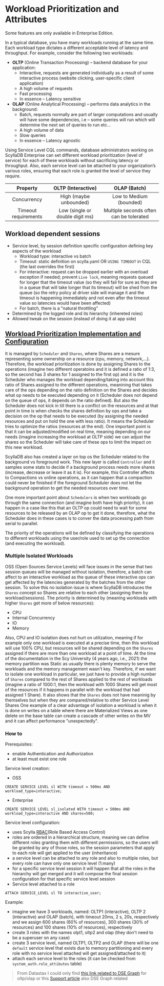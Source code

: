 # Workload Prioritization and Attributes

Some features are only available in Enterprise Edition.

In a typical database, you have many workloads running at the same time. Each workload type dictates a different acceptable level of latency and throughput. For example, consider the following two workloads:

- **OLTP** (Online Transaction Processing) – backend database for your application:
    - Interactive, requests are generated individually as a result of some interactive process (website clicking, user-specific client application)
    - A high volume of requests
    - Fast processing
    - In essence – Latency sensitive
- **OLAP** (Online Analytical Processing) – performs data analytics in the background:
    - Batch, requests normally are part of larger computations and usually will have some dependencies, i.e – some queries will run which will determine the next set of queries to run etc…
    - A high volume of data
    - Slow queries
    - In essence – Latency agnostic

Using Service Level CQL commands, database administrators working on ScyllaDB Enterprise can set different workload prioritization (level of service) for each of these workloads without sacrificing latency or throughput. Also, each service level can be attached to your organization’s various roles, ensuring that each role is granted the level of service they require.

| Property  | OLTP (Interactive) | OLAP (Batch) |
|   :----:  | :---:  | :---:  |
| Concurrency | High (maybe unbounded) | Low to Medium (bounded) |
| Timeout requirements | Low (single or double digit ms) | Multiple seconds often can be tolerated |



## Workload dependent sessions

- Service level, by session definition specific configuration defining key aspects of the workload
    - Workload type: interactive vs batch
    - Timeout: static definition on scylla.yaml OR `USING TIMEOUT` in CQL (the last overrides the first)
    - For interactive: request can be dropped earlier with an overload exception if needed; prevent `Live lock`, meaning requests queued for longer that the timeout value (so they will fail for sure as they are in a queue that will take longer that its timeout) will be shed from the queue (so the retry policy at driver side will manage it and the timeout is happening immediately and not even after the timeout value so latencies would have been affected)
    - For batch, there is a "natural throttling"
- Determined by the logged role and its hierarchy (inhereted roles)
- Allowed tweak on the session (instead of doing it at app side)



## [Workload Prioritization Implementation and Configuration](https://www.scylladb.com/2019/05/23/workload-prioritization-running-oltp-and-olap-traffic-on-the-same-superhighway/)

It is managed by `Scheduler` and `Shares`, where Shares are a mesure representing some ownership on a resource (cpu, memory, network,...). Therefore, the workload prioritization is done by assigning Shares to the operations (imagine two different operatoins and it is defined a ratio of 1:3, so the second has 3 shares for 1 assigned to the first op) and it is the Scheduler who manages the workload depending/taking into account this ratio of Shares assigned to the different operations, meanining that takes care of the ops depending on the ratio definition on the Shares and decides what op needs to be executed depending on it (Scheduler does not depend on the queue of ops, it depends on the ratio defined). But also the Scheduler does not kick in till there is a conflict on the resources and at that point in time is when checks the shares definition by ops and take a decision on the op that needs to be executed (by assigning the needed resources and put on hold the one with less ratio). It means the Scheduler tries to optimize the ratios (resources at the end). One important point is that it can be adjusted/modified on real time, meaning depending on our needs (imagine increasing the workload at OLTP side) we can adjust the shares so the Scheduler will take care of these ops to limit the impact on this new workload.

ScyllaDB also has created a layer on top os the Scheduler related to the background vs foreground work. This new layer is called `Controller` and it samples some stats to decide if a background process needs more shares (increase, decrease or leave it as it is). For example, this Controller affects to Compactions vs online operations, as it can happen that a compaction could never be finished if the foreground Scheduler does not let the background operation to get the needed resources over time.

One more important point about `Schedulers` is when two workloads go through the same connection (and imagine both have high priority), it can happen in a case like this that an OLTP op could need to wait for some resources to be released by an OLAP op to get it done, therefore, what the Scheduler does in these cases is to conver the data processing path from serial to parallel.

The priority of the operations will be defined by classifying the operations to different workloads using the user/role used to set up the connection (and executing the workload).


### Multiple Isolated Workloads

OSS (Open Sources Service Levels) will face issues in the sense that two session queues will be managed without isolation, therefore, a batch can affect to an interactive workload  as the queue of these interactive ops can get affected by the latencies generated by the batches from the other session.
To solve this no isolation issue is where ScyllaDB introduces the `Shares` concept so Shares are relative to each other (assigning them by workload/sessions). The priority is determined by (meaning workloads with higher `Shares` get more of below resources):
- CPU
- Internal Concurrency
- IO
- Memory
  
Also, CPU and IO isolation does not hurt on utilization, meaning if for example only one workload is executed at a precise time, then this workload will use 100% CPU, but resources will be shared depending on the `Shares` assigned if there are more than one workload at a point of time.
At the time of the documentation in the Scy University (4 years ago, i.e., 2021) the memory partition was Static as usually there is plenty memory to serve the workloads and the memory management wasn't key.
Therefore, if we want to isolate one workload in particular, we just have to provide a high number of `Shares` compared to the rest of Shares applied to the rest of workloads (imagine a ratio of 1000:1, then the workload with 1000 Shares will get most of the resources if it happens in parallel with the workload that had assigned 1 Share). It also shows that the `Shares` does not have meaninig by themselves but when they are compared/relative to other Service Level Shares
One example of a clear advantage of isolation a workload is when it is done on writes on a table where there are Materialized Views as one delete on the base table can create a cascade of other writes on the MV and it can affect performance "unexpectedly".


### How to

Prerequisites:
- enable Authentication and Authorization
- at least must exist one role

Service level creation:
- OSS
```
CREATE SERVICE LEVEL sl WITH timeout = 500ms AND workload_type=interactive;
```
- Enterprise
```
CREATE SERVICE LEVEL sl_isolated WITH timeout = 500ms AND workload_type=interactive AND shares=500;
```

Service level configuration:
- uses Scylla [RBAC](https://opensource.docs.scylladb.com/stable/operating-scylla/security/rbac-usecase.html#role-based-access-control-rbac)(Role Based Access Control)
- roles are ordered in a hierarchical structure, meaning we can define different roles granting them with different permissions, so the users will be granted by any of those roles, so the session parameters that apply to each role will get applied to the user (inheritance)
- a service level can be attached to any role and also to multiple roles, but every role can have only one service level (1:many)
- for a specific service level session it will happen that all the roles in the hierarchy will get merged and it will compose the final session configuration for that specific service level session
- Service level attached to a role
```
ATTACH SERVICE_LEVEL sl TO interactive_user;
```

Example:
- imagine we have 3 workloads, named: OLTP1 (interactive), OLTP 2 (interactive) and OLAP (batch), with timeout 20ms, 2 s, 20s, respectively and we assign 600 shares (60% of resources), 300 shares (30% of resources) and 100 shares (10% of resources), respectively 
- create 3 roles with the names olpt1, oltp2 and olap (they don't need to be a superuser on any case)
- create 3 service level, named OLTP1, OLTP2 and OLAP (there will be one `default` service level that exists due to memory partitioning and every role with no service level attached will get assigned/attached to it)
- attach each service level to the roles (it can be checked from `system_auth.role_attibutes` table)


> From Datastax I could only find [this link related to DSE Graph](https://docs.datastax.com/en/dse/6.9/graph/oltp-and-olap.html) for oltp/olap or this [Support article](https://support.datastax.com/s/article/Gremlin-Queries-Return-Different-Counts-in-OLAP-and-OLTP-modes) also DSE Graph related
